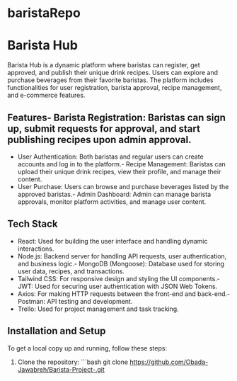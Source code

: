 # baristaRepo
# Barista Hub
Barista Hub is a dynamic platform where baristas can register, get approved, and publish their unique drink recipes. Users can explore and purchase beverages from their favorite baristas. The platform includes functionalities for user registration, barista approval, recipe management, and e-commerce features.
## Features- Barista Registration: Baristas can sign up, submit requests for approval, and start publishing recipes upon admin approval.
- User Authentication: Both baristas and regular users can create accounts and log in to the platform.- Recipe Management: Baristas can upload their unique drink recipes, view their profile, and manage their content.
- User Purchase: Users can browse and purchase beverages listed by the approved baristas.- Admin Dashboard: Admin can manage barista approvals, monitor platform activities, and manage user content.
## Tech Stack
- React: Used for building the user interface and handling dynamic interactions.
- Node.js: Backend server for handling API requests, user authentication, and business logic.- MongoDB (Mongoose): Database used for storing user data, recipes, and transactions.
- Tailwind CSS: For responsive design and styling the UI components.- JWT: Used for securing user authentication with JSON Web Tokens.
- Axios: For making HTTP requests between the front-end and back-end.- Postman: API testing and development.
- Trello: Used for project management and task tracking.
## Installation and Setup
To get a local copy up and running, follow these steps:
1. Clone the repository:   ```bash
   git clone https://github.com/Obada-Jawabreh/Barista-Project-.git
